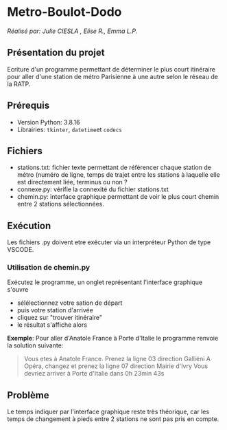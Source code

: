 # Metro-Boulot-Dodo
*Réalisé par: Julie CIESLA , Elise R., Emma L.P.*

## Présentation du projet
Ecriture d'un programme permettant de déterminer le plus court itinéraire pour aller d'une station de métro Parisienne à une autre selon le réseau de la RATP.

## Prérequis
* Version Python: 3.8.16
* Librairies: ```tkinter```, ```datetime```et ```codecs```

## Fichiers
* stations.txt: fichier texte permettant de référencer chaque station de métro (numéro de ligne, temps de trajet entre les stations à laquelle elle est directement liée, terminus ou non ? 
* connexe.py: vérifie la connexité du fichier stations.txt
* chemin.py: interface graphique permettant de voir le plus court chemin entre 2 stations sélectionnées.

## Exécution
Les fichiers .py doivent etre exécuter via un interpréteur Python de type VSCODE.

### Utilisation de chemin.py
Exécutez le programme, un onglet représentant l'interface graphique s'ouvre
* sélélectionnez votre sation de départ
* puis votre station d'arrivée
* cliquez sur "trouver itinéraire"
* le résultat s'affiche alors

__Exemple__:
Pour aller d'Anatole France à Porte d'Italie le programme renvoie la solution suivante:

> Vous etes à Anatole France.
Prenez la ligne 03 direction Galliéni
A Opéra, changez et prenez la ligne 07 direction Mairie d'Ivry
Vous devriez arriver à Porte d'Italie dans 0h 23min 43s


## Problème
Le temps indiquer par l'interface graphique reste très théorique, car les temps de changement à pieds entre 2 stations ne sont pas pris en compte.
